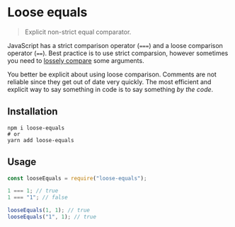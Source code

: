 # Loose equals

> Explicit non-strict equal comparator.

JavaScript has a strict comparison operator (`===`) and a loose comparison operator (`==`). Best practice is to use strict comparsion, however sometimes you need to [lossely compare](https://developer.mozilla.org/en-US/docs/Web/JavaScript/Equality_comparisons_and_sameness#Loose_equality_using) some arguments.

You better be explicit about using loose comparison. Comments are not reliable since they get out of date very quickly. The most efficient and explicit way to say something in code is to say something _by the code_.

## Installation

```
npm i loose-equals
# or
yarn add loose-equals
```

## Usage

```js
const looseEquals = require("loose-equals");

1 === 1; // true
1 === "1"; // false

looseEquals(1, 1); // true
looseEquals("1", 1); // true
```

